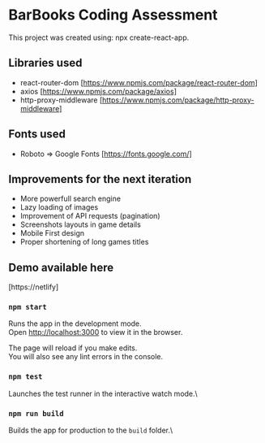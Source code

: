 # BarBooks Coding Assessment

This project was created using: npx create-react-app.

## Libraries used

- react-router-dom [https://www.npmjs.com/package/react-router-dom]
- axios [https://www.npmjs.com/package/axios]
- http-proxy-middleware [https://www.npmjs.com/package/http-proxy-middleware]

## Fonts used

- Roboto => Google Fonts [https://fonts.google.com/]

## Improvements for the next iteration

- More powerfull search engine
- Lazy loading of images
- Improvement of API requests (pagination)
- Screenshots layouts in game details
- Mobile First design
- Proper shortening of long games titles

## Demo available here

[https://netlify]

### `npm start`

Runs the app in the development mode.\
Open [http://localhost:3000](http://localhost:3000) to view it in the browser.

The page will reload if you make edits.\
You will also see any lint errors in the console.

### `npm test`

Launches the test runner in the interactive watch mode.\

### `npm run build`

Builds the app for production to the `build` folder.\
